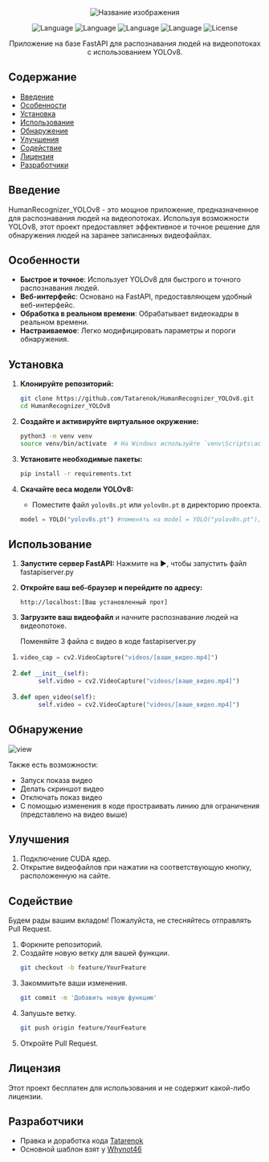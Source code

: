 
<p align="center">
  <img src="https://github.com/Tatarenok/HumanRecognizer_YOLOv8/assets/89196271/edbfa6ff-c73e-406a-94e6-297f6943ee11" alt="Название изображения">
</p>
<p align="center">
   <img src="https://img.shields.io/badge/Language-Python3.10-purple" alt="Language">
   <img src="https://img.shields.io/badge/Language-HTML-blue" alt="Language">
   <img src="https://img.shields.io/badge/Language-CSS-yellow" alt="Language">
   <img src="https://img.shields.io/badge/Language-JS-orange" alt="Language">
   <img src="https://img.shields.io/badge/License-NONE-Lime" alt="License">
</p>

<p align="center">Приложение на базе FastAPI для распознавания людей на видеопотоках с использованием YOLOv8.</p>

## Содержание

- [Введение](#введение)
- [Особенности](#особенности)
- [Установка](#установка)
- [Использование](#использование)
- [Обнаружение](#обнаружение)
- [Улучшения](#улучшения)
- [Содействие](#содействие)
- [Лицензия](#лицензия)
- [Разработчики](#разработчики)

## Введение

HumanRecognizer_YOLOv8 - это мощное приложение, предназначенное для распознавания людей на видеопотоках. Используя возможности YOLOv8, этот проект предоставляет эффективное и точное решение для обнаружения людей на заранее записанных видеофайлах.

## Особенности

- **Быстрое и точное**: Использует YOLOv8 для быстрого и точного распознавания людей.
- **Веб-интерфейс**: Основано на FastAPI, предоставляющем удобный веб-интерфейс.
- **Обработка в реальном времени**: Обрабатывает видеокадры в реальном времени.
- **Настраиваемое**: Легко модифицировать параметры и пороги обнаружения.

## Установка

1. **Клонируйте репозиторий:**
    ```bash
    git clone https://github.com/Tatarenok/HumanRecognizer_YOLOv8.git
    cd HumanRecognizer_YOLOv8
    ```

2. **Создайте и активируйте виртуальное окружение:**
    ```bash
    python3 -m venv venv
    source venv/bin/activate  # На Windows используйте `venv\Scripts\activate`
    ```

3. **Установите необходимые пакеты:**
    ```bash
    pip install -r requirements.txt
    ```

4. **Скачайте веса модели YOLOv8:**
    - Поместите файл `yolov8s.pt` или `yolov8n.pt` в директорию проекта.
   ```python
   model = YOLO("yolov8s.pt") #поменять на model = YOLO("yolov8n.pt"), если нужна yolov8n.pt
   ```

## Использование

1. **Запустите сервер FastAPI:**
    Нажмите на ▶️, чтобы запустить файл fastapiserver.py

2. **Откройте ваш веб-браузер и перейдите по адресу:**
    ```
    http://localhost:[Ваш установленный прот]
    ```

3. **Загрузите ваш видеофайл** и начните распознавание людей на видеопотоке.
   
    Поменяйте 3 файла с видео в коде fastapiserver.py
  1)
     ```python
     video_cap = cv2.VideoCapture("videos/[ваше_видео.mp4]")
     ```
  2)
     ```python
     def __init__(self):
          self.video = cv2.VideoCapture("videos/[ваше_видео.mp4]")
     ```
  3)
     ```python
     def open_video(self):
          self.video = cv2.VideoCapture("videos/[ваше_видео.mp4]")
     ```

## Обнаружение
![view](https://github.com/Tatarenok/HumanRecognizer_YOLOv8/assets/89196271/8737310e-dd27-4bbc-a8b7-ef229f6c65ca)

Также есть возможности:
- Запуск показа видео
- Делать скриншот видео
- Отключать показ видео
- С помощью изменения в коде простраивать линию для ограничения (представлено на видео выше)

## Улучшения
1. Подключение CUDA ядер.
2. Открытие видеофайлов при нажатии на соответствующую кнопку, расположенную на сайте.

## Содействие

Будем рады вашим вкладом! Пожалуйста, не стесняйтесь отправлять Pull Request.

1. Форкните репозиторий.
2. Создайте новую ветку для вашей функции.
    ```bash
    git checkout -b feature/YourFeature
    ```
3. Закоммитьте ваши изменения.
    ```bash
    git commit -m 'Добавить новую функцию'
    ```
4. Запушьте ветку.
    ```bash
    git push origin feature/YourFeature
    ```
5. Откройте Pull Request.

## Лицензия

Этот проект бесплатен для использования и не содержит какой-либо лицензии.

## Разработчики
- Правка и доработка кода [Tatarenok](https://github.com/Tatarenok)
- Основной шаблон взят у [Whynot46](https://github.com/Whynot46)

